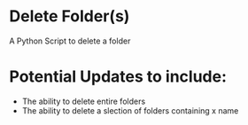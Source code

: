 # Delete Folder(s)

A Python Script to delete a folder

# Potential Updates to include:
- The ability to delete entire folders 
- The ability to delete a slection of folders containing x name
